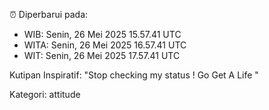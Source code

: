 ⏰ Diperbarui pada:
- WIB: Senin, 26 Mei 2025 15.57.41 UTC
- WITA: Senin, 26 Mei 2025 16.57.41 UTC
- WIT: Senin, 26 Mei 2025 17.57.41 UTC

Kutipan Inspiratif:
"Stop checking my status ! Go Get A Life "


Kategori: attitude

